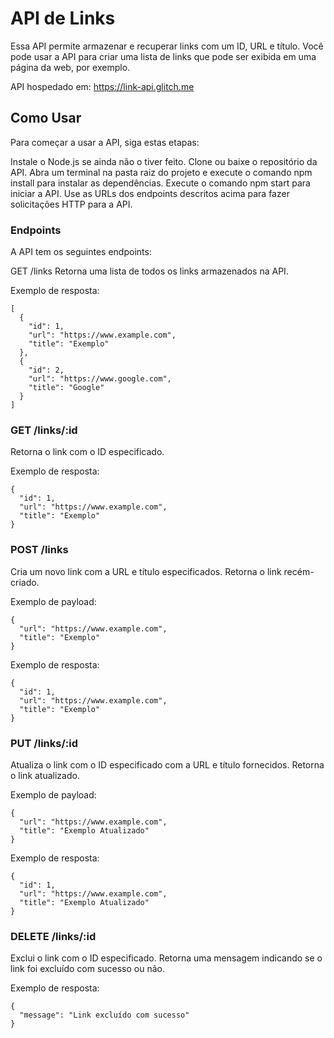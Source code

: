 # API de Links
Essa API permite armazenar e recuperar links com um ID, URL e título. Você pode usar a API para criar uma lista de links que pode ser exibida em uma página da web, por exemplo.

API hospedado em:
https://link-api.glitch.me

## Como Usar
Para começar a usar a API, siga estas etapas:

Instale o Node.js se ainda não o tiver feito.
Clone ou baixe o repositório da API.
Abra um terminal na pasta raiz do projeto e execute o comando npm install para instalar as dependências.
Execute o comando npm start para iniciar a API.
Use as URLs dos endpoints descritos acima para fazer solicitações HTTP para a API.


### Endpoints
A API tem os seguintes endpoints:

GET /links
Retorna uma lista de todos os links armazenados na API.

Exemplo de resposta:
```
[
  {
    "id": 1,
    "url": "https://www.example.com",
    "title": "Exemplo"
  },
  {
    "id": 2,
    "url": "https://www.google.com",
    "title": "Google"
  }
]
```

### GET /links/:id
Retorna o link com o ID especificado.

Exemplo de resposta:
```
{
  "id": 1,
  "url": "https://www.example.com",
  "title": "Exemplo"
}
```

### POST /links
Cria um novo link com a URL e título especificados. Retorna o link recém-criado.

Exemplo de payload:
```
{
  "url": "https://www.example.com",
  "title": "Exemplo"
}
```
Exemplo de resposta:
```
{
  "id": 1,
  "url": "https://www.example.com",
  "title": "Exemplo"
}
```
### PUT /links/:id
Atualiza o link com o ID especificado com a URL e título fornecidos. Retorna o link atualizado.

Exemplo de payload:
```
{
  "url": "https://www.example.com",
  "title": "Exemplo Atualizado"
}
```
Exemplo de resposta:

```
{
  "id": 1,
  "url": "https://www.example.com",
  "title": "Exemplo Atualizado"
}
```

### DELETE /links/:id
Exclui o link com o ID especificado. Retorna uma mensagem indicando se o link foi excluído com sucesso ou não.

Exemplo de resposta:
```
{
  "message": "Link excluído com sucesso"
}
```
